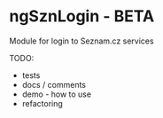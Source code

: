 ngSznLogin - BETA
==========

Module for login to Seznam.cz services

TODO:

<ul>
  <li>tests</li>
  <li>docs / comments</li>
  <li>demo - how to use</li>
  <li>refactoring</li>
</ul>
